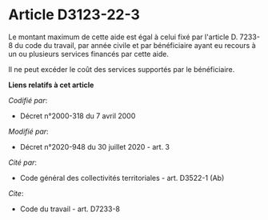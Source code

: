 # Article D3123-22-3

Le montant maximum de cette aide est égal à celui fixé par l'article D. 7233-8 du code du travail, par année civile et par
bénéficiaire ayant eu recours à un ou plusieurs services financés par cette aide.

Il ne peut excéder le coût des services supportés par le bénéficiaire.

**Liens relatifs à cet article**

_Codifié par_:

  - Décret n°2000-318 du 7 avril 2000

_Modifié par_:

  - Décret n°2020-948 du 30 juillet 2020 - art. 3

_Cité par_:

  - Code général des collectivités territoriales - art. D3522-1 (Ab)

_Cite_:

  - Code du travail - art. D7233-8
